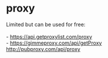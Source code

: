 # proxy


Limited but can be used for free:<br><br>- https://api.getproxylist.com/proxy
<br>- https://gimmeproxy.com/api/getProxy<br>http://pubproxy.com/api/proxy
